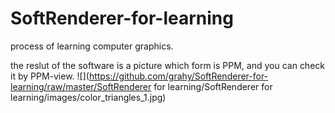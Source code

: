 # SoftRenderer-for-learning
process of learning computer graphics.

the reslut of the software is a picture which form is PPM,
and you can check it by PPM-view.
![](https://github.com/grahy/SoftRenderer-for-learning/raw/master/SoftRenderer for learning/SoftRenderer for learning/images/color_triangles_1.jpg)

